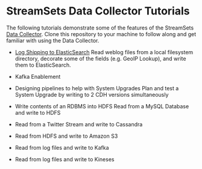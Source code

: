 # StreamSets Data Collector Tutorials

The following tutorials demonstrate some of the features of the StreamSets [Data Collector](http://github.com/streamsets/datacollector/). Clone this repository to your machine to follow along and get familiar with using the Data Collector.

- [Log Shipping to ElasticSearch](tutorial-1/readme.md)
Read weblog files from a local filesystem directory, decorate some of the fields (e.g. GeoIP Lookup), and write them to ElasticSearch.

- Kafka Enablement

- Designing pipelines to help with System Upgrades
Plan and test a System Upgrade by writing to 2 CDH versions simultaneously

- Write contents of an RDBMS into HDFS
Read from a MySQL Database and write to HDFS

- Read from a Twitter Stream and write to Cassandra

- Read from HDFS and write to Amazon S3

- Read from log files and write to Kafka

- Read from log files and write to Kineses
